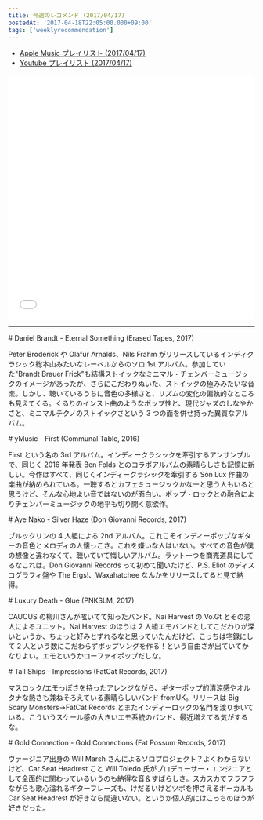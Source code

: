 ```yaml
---
title: 今週のレコメンド (2017/04/17)
postedAt: '2017-04-18T22:05:00.000+09:00'
tags: ['weeklyrecommendation']
---
```


- [Apple Music プレイリスト (2017/04/17)](https://itunes.apple.com/jp/playlist/%E4%BB%8A%E9%80%B1%E3%81%AE%E3%83%AC%E3%82%B3%E3%83%A1%E3%83%B3%E3%83%89-2017-04-17/idpl.4dfd3d431e6d4f5a851ea6032651c1eb)
- [Youtube プレイリスト (2017/04/17)](https://www.youtube.com/playlist?list=PLegnWsUgQayewBv-rVqpN-x%5F1%5FDHQ-mBD)
<iframe src="//tools.applemusic.com/embed/v1/playlist/pl.4dfd3d431e6d4f5a851ea6032651c1eb?country=jp" height="500px" width="100%" frameborder="0"></iframe>

---

\# Daniel Brandt - Eternal Something (Erased Tapes, 2017)

Peter Broderick や Olafur Arnalds、Nils Frahm がリリースしているインディクラシック総本山みたいなレーベルからのソロ 1st アルバム。参加していた"Brandt Brauer Frick"も結構ストイックなミニマル・チェンバーミュージックのイメージがあったが、さらにこだわりぬいた、ストイックの極みみたいな音楽。しかし、聴いているうちに音色の多様さと、リズムの変化の偏執的なところも見えてくる。くるりのインスト曲のようなポップ性と、現代ジャズのしなやかさと、ミニマルテクノのストイックさという 3 つの面を併せ持った異質なアルバム。

\# yMusic - First (Communal Table, 2016)

First という名の 3rd アルバム。インディークラシックを牽引するアンサンブルで、同じく 2016 年発表 Ben Folds とのコラボアルバムの素晴らしさも記憶に新しい。今作はすべて、同じくインディークラシックを牽引する Son Lux 作曲の楽曲が納められている。一聴するとカフェミュージックかなーと思う人もいると思うけど、そんな心地よい音ではないのが面白い。ポップ・ロックとの融合によりチェンバーミュージックの地平も切り開く意欲作。

\# Aye Nako - Silver Haze (Don Giovanni Records, 2017)

ブルックリンの 4 人組による 2nd アルバム。これこそインディーポップなギターの音色とメロディの人懐っこさ。これを嫌いな人はいない。すべての音色が僕の想像と違わなくて、聴いていて悔しいアルバム。ラット一つを商売道具にしてるなこれは。Don Giovanni Records って初めて聞いたけど、P.S. Eliot のディスコグラフィ盤や The Ergs!、Waxahatchee なんかをリリースしてると見て納得。

\# Luxury Death - Glue (PNKSLM, 2017)

CAUCUS の柳川さんが呟いてて知ったバンド。Nai Harvest の Vo.Gt とその恋人によるユニット。Nai Harvest のほうは 2 人組エモバンドとしてこだわりが深いというか、ちょっと好みとずれるなと思っていたんだけど、こっちは宅録にして 2 人という数にこだわらずポップソングを作る！という自由さが出ていてかなりよい。エモというかローファイポップだしな。

\# Tall Ships - Impressions (FatCat Records, 2017)

マスロック/エモっぽさを持ったアレンジながら、ギターポップ的清涼感やオルタナな熱さも兼ねそろえている素晴らしいバンド fromUK。リリースは Big Scary Monsters→FatCat Records とまたインディーロックの名門を渡り歩いている。こういうスケール感の大きいエモ系統のバンド、最近増えてる気がするな。

\# Gold Connection - Gold Connections (Fat Possum Records, 2017)

ヴァージニア出身の Will Marsh さんによるソロプロジェクト？よくわからないけど、Car Seat Headrest こと Will Toledo 氏がプロデューサー・エンジニアとして全面的に関わっているいうのも納得な音＆すばらしさ。スカスカでフラフラながらも歌心溢れるギターフレーズも、けだるいけどツボを押さえるボーカルも Car Seat Headrest が好きなら間違いない。というか個人的にはこっちのほうが好きだった。
